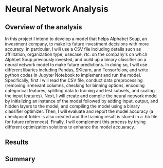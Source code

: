# Neural Network Analysis

## Overview of the analysis
 
In this project I intend to develop a model that helps Alphabet Soup, an investment company, to make its future investment decisions with more accuracy. In particular, I will use a CSV file including details such as affilitation, organization type, usecase, rtc. on the company's on which Alphbet Soup previously invested, and build up a binary classifier on a neural network model to make future predictions. In doing so, I will use different libaries including Pandas, SKlearn, and Tensorfelow, and write python codes in Jupyter Notebook to implement and run the model. Specifically, first I will read the CSV file, conduct data preprocessing (removing irrelevant columns, checking for binning options, encoding categorical features, splitting data to training and test subsets, and scaling the input features). Next, I will create and complie the neural network model by initializing an instance of the model followed by adding input, output, and hidden layers to the model, and compiling the model using a binary classifier optimizer. Then, I will evaluate and report the model accuracy (a checkpoint folder is also created and the training result is stored in a .h5 file for future references). Finally, I will complement this process by trying different optimization solutions to enhance the model accuaracy.
 
## Results


## Summary
